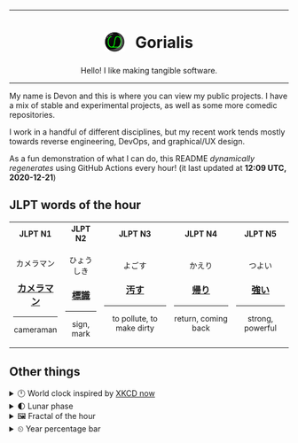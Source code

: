 ***

<h1 align="center">
<sub>
    <img src="readme/resources/avatar.png" height="36">
</sub>
&nbsp;
Gorialis
</h1>
<p align="center">
Hello! I like making tangible software.
</p>

***

My name is Devon and this is where you can view my public projects. I have a mix of stable and experimental projects, as well as some more comedic repositories.

I work in a handful of different disciplines, but my recent work tends mostly towards reverse engineering, DevOps, and graphical/UX design.

As a fun demonstration of what I can do, this README *dynamically regenerates* using GitHub Actions every hour! (it last updated at **12:09 UTC, 2020-12-21**)

<h2>JLPT words of the hour</h2>
<table>
    <tr>
        <th>JLPT N1</th>
        <th>JLPT N2</th>
        <th>JLPT N3</th>
        <th>JLPT N4</th>
        <th>JLPT N5</th>
    </tr>
    <tr>
        <td>
            <p align="center">カメラマン</p>
            <h3 align="center"><b><a href="https://jisho.org/search/%E3%82%AB%E3%83%A1%E3%83%A9%E3%83%9E%E3%83%B3">カメラマン</a></b></h3>
            <hr>
            <p align="center">cameraman</p>
        </td>
        <td>
            <p align="center">ひょうしき</p>
            <h3 align="center"><b><a href="https://jisho.org/search/%E6%A8%99%E8%AD%98">標識</a></b></h3>
            <hr>
            <p align="center">sign,<wbr> mark</p>
        </td>
        <td>
            <p align="center">よごす</p>
            <h3 align="center"><b><a href="https://jisho.org/search/%E6%B1%9A%E3%81%99">汚す</a></b></h3>
            <hr>
            <p align="center">to pollute,<wbr> to make dirty</p>
        </td>
        <td>
            <p align="center">かえり</p>
            <h3 align="center"><b><a href="https://jisho.org/search/%E5%B8%B0%E3%82%8A">帰り</a></b></h3>
            <hr>
            <p align="center">return,<wbr> coming back</p>
        </td>
        <td>
            <p align="center">つよい</p>
            <h3 align="center"><b><a href="https://jisho.org/search/%E5%BC%B7%E3%81%84">強い</a></b></h3>
            <hr>
            <p align="center">strong,<wbr> powerful</p>
        </td>
    </tr>
</table>

<h2>Other things</h2>
<details>
<summary>🕛  World clock inspired by <a href="https://xkcd.com/now">XKCD now</a></summary>

> <img src="generated/now.png" width="512">

</details>
<details>
<summary>🌓 Lunar phase</summary>

The moon is approximately 25.17% through its phase (First Quarter).

</details>
<details>
<summary>&#x1f5bc; Fractal of the hour</summary>

> <img src="generated/fractal.png" width="512">

</details>
<details>
<summary>&#x23f2; Year percentage bar</summary>
<pre><code>2020 [███████████████████▁] 97.13%</code></pre>
</details>
